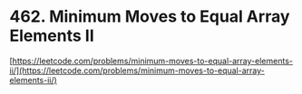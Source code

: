 # 462. Minimum Moves to Equal Array Elements II

[https://leetcode.com/problems/minimum-moves-to-equal-array-elements-ii/](https://leetcode.com/problems/minimum-moves-to-equal-array-elements-ii/)
